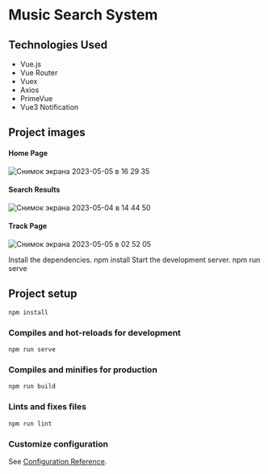 # Music Search System

## Technologies Used
 - Vue.js
 - Vue Router
 - Vuex
 - Axios
 - PrimeVue
 - Vue3 Notification

## Project images
#### Home Page
![Снимок экрана 2023-05-05 в 16 29 35](https://user-images.githubusercontent.com/31963187/236470968-e7e8b52e-8a13-4a18-8e83-9bcc422d16c9.png)


#### Search Results
![Снимок экрана 2023-05-04 в 14 44 50](https://user-images.githubusercontent.com/31963187/236196143-77631361-08e2-4aaf-8ab1-9a115ff1b23e.png)


#### Track Page
![Снимок экрана 2023-05-05 в 02 52 05](https://user-images.githubusercontent.com/31963187/236471079-9600dd59-7aa4-4413-88e1-6715de878c89.png)



Install the dependencies.
npm install
Start the development server.
npm run serve

## Project setup
```
npm install
```

### Compiles and hot-reloads for development
```
npm run serve
```

### Compiles and minifies for production
```
npm run build
```

### Lints and fixes files
```
npm run lint
```

### Customize configuration
See [Configuration Reference](https://cli.vuejs.org/config/).
